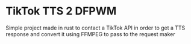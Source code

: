 # TikTok TTS 2 DFPWM
Simple project made in rust to contact a TikTok API in order to get a TTS response and convert it using FFMPEG to pass to the request maker